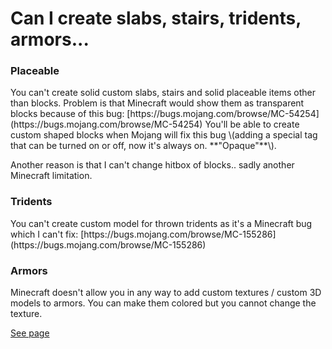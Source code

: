 # Can I create slabs, stairs, tridents, armors...

### Placeable


<Warning>
You can't create solid custom slabs, stairs and solid placeable items other than blocks. Problem is that Minecraft would show them as transparent blocks because of this bug: [https://bugs.mojang.com/browse/MC-54254](https://bugs.mojang.com/browse/MC-54254) You'll be able to create custom shaped blocks when Mojang will fix this bug \(adding a special tag that can be turned on or off, now it's always on. **"Opaque"**\).

Another reason is that I can't change hitbox of blocks.. sadly another Minecraft limitation.
</Warning>


### Tridents


<Warning>
You can't create custom model for thrown tridents as it's a Minecraft bug which I can't fix: [https://bugs.mojang.com/browse/MC-155286](https://bugs.mojang.com/browse/MC-155286)
</Warning>


### Armors


<Warning>
Minecraft doesn't allow you in any way to add custom textures / custom 3D models to armors.  
You can make them colored but you cannot change the texture.
</Warning>



[See page](../plugin-usage/adding-content/creating-a-custom-item/armor.md)




